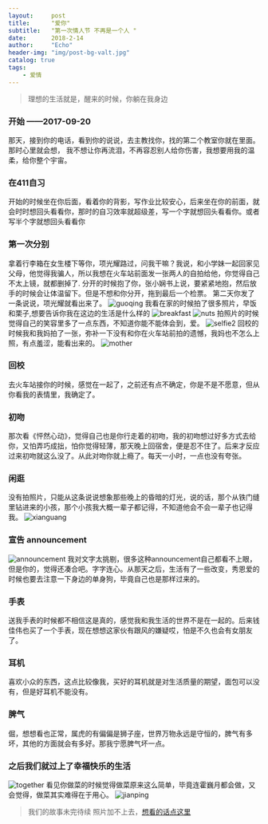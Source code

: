 ```yaml
---
layout:     post
title:      "爱你"
subtitle:   "第一次情人节 不再是一个人 "
date:       2018-2-14
author:     "Echo"
header-img: "img/post-bg-valt.jpg"
catalog: true
tags:
    - 爱情
---
```


> 理想的生活就是，醒来的时候，你躺在我身边

### 开始 ——2017-09-20
那天，接到你的电话，看到你的说说，去主教找你，找的第二个教室你就在里面。
那时心里就会想，
我不想让你再流泪，不再容忍别人给你伤害，我想要用我的温柔，给你整个宇宙。

### 在411自习
开始的时候坐在你后面，看着你的背影，写作业比较安心，后来坐在你的前面，就会时时想回头看看你，那时的自习效率就超级差，写一个字就想回头看看你。或者写半个字就想回头看看你

### 第一次分别
拿着行李箱在女生楼下等你，项光耀路过，问我干嘛？我说，和小学妹一起回家见父母，他觉得我骗人，所以我想在火车站前面发一张两人的自拍给他，你觉得自己不太上镜，就都删掉了.
分开的时候抱了你，张小娴书上说，要紧紧地抱，然后放手的时候会让体温留下。但是不想和你分开，拖到最后一个检票。
第二天你发了一条说说，项光耀就看出来了。
![guoqing](https://github.com/echosara/echoblog/blob/master/img/guoqing.png)
我看在家的时候拍了很多照片，早饭和栗子,想要告诉你我在这边的生活是什么样的
![breakfast](https://github.com/echosara/echoblog/blob/master/img/val_breakfast.jpg)
![nuts](https://github.com/echosara/echoblog/blob/master/img/IMG_20171002_111250.jpg)
拍照片的时候觉得自己的笑容里多了一点东西，不知道你能不能体会到，爱。
![selfie2](https://github.com/echosara/echoblog/blob/master/img/val_selfie2.jpg)
回校的时候我和我妈拍了一张，弥补一下没有和你在火车站前拍的遗憾，我妈也不怎么上照，有点羞涩，能看出来的。
![mother](https://github.com/echosara/echoblog/blob/master/img/val_mother.jpg)

### 回校
去火车站接你的时候，感觉在一起了，之前还有点不确定，你是不是不愿意，但从你看我的表情里，我确定了。

### 初吻
那次看《怦然心动》，觉得自己也是你行走着的初吻，我的初吻想过好多方式去给你，又怕弄巧成拙，怕你觉得轻薄，那天晚上回宿舍，便是忍不住了。后来才反应过来初吻就这么没了。从此对吻你就上瘾了。每天一小时，一点也没有夸张。

### 闲逛
没有拍照片，只能从这条说说想象那些晚上的昏暗的灯光，说的话，那个从铁门缝里钻进来的小孩，那个小孩我大概一辈子都记得，不知道他会不会一辈子也记得我。
![xianguang](https://github.com/echosara/echoblog/blob/master/img/xiangkuang.png)

### 宣告 announcement
![announcement](https://github.com/echosara/echoblog/blob/master/img/announcement.png) 
我对文字太挑剔，很多这种announcement自己都看不上眼，但是你的，觉得还凑合吧。字字连心。从那天之后，生活有了一些改变，秀恩爱的时候也要去注意一下身边的单身狗，毕竟自己也是那样过来的。

### 手表
送我手表的时候都不相信这是真的，感觉我和我生活的世界不是在一起的。后来钱佳伟也买了一个手表，现在想想这家伙有跟风的嫌疑哎，怕是不久也会有女朋友了。

### 耳机
喜欢小众的东西，这点比较像我，买好的耳机就是对生活质量的期望，面包可以没有，但是好耳机不能没有。

### 脾气
倔，想想看也正常，属虎的有偏偏是狮子座，世界万物永远是守恒的，脾气有多坏，其他的方面就会有多好。那我宁愿脾气坏一点。

### 之后我们就过上了幸福快乐的生活
![together](https://github.com/echosara/echoblog/blob/master/img/val_together.jpg)
看见你做菜的时候觉得做菜原来这么简单，毕竟连霍巍月都会做，又会觉得，做菜其实难得在于用心。
![jianping](https://github.com/echosara/echoblog/blob/master/img/val_jianping.jpg)

> 我们的故事未完待续 
> 照片加不上去，[想看的话点这里](https://github.com/echosara/echoblog/blob/master/_posts/2018-02-14-Valentine.md)










